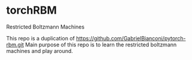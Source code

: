 # torchRBM
Restricted Boltzmann Machines

This repo is a duplication of https://github.com/GabrielBianconi/pytorch-rbm.git 
Main purpose of this repo is to learn the restricted boltzmann machines and play around.
